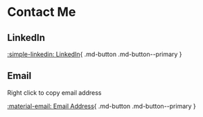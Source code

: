 # Contact Me

## LinkedIn
[:simple-linkedin: LinkedIn](https://www.linkedin.com/in/matthew-tobino-704a631b8/){ .md-button .md-button--primary }
## Email
Right click to copy email address

[:material-email: Email Address](mtobino415@gmail.com){ .md-button .md-button--primary }
